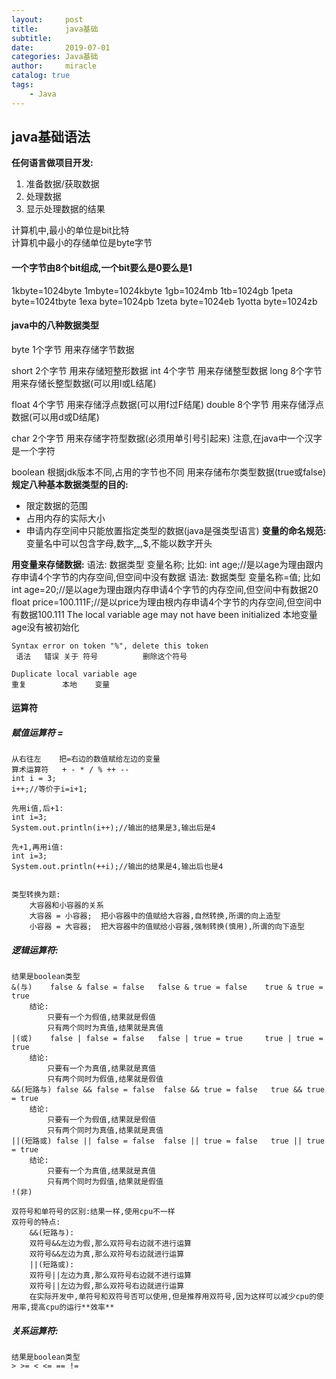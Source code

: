 ```yaml
---
layout:     post
title:      java基础
subtitle:   
date:       2019-07-01
categories: Java基础
author:     miracle
catalog: true
tags:
    - Java
---
```

## java基础语法
**任何语言做项目开发:**
 1. 准备数据/获取数据
 2. 处理数据
 3. 显示处理数据的结果

计算机中,最小的单位是bit比特<br>
计算机中最小的存储单位是byte字节<br>

#### 一个字节由8个bit组成,一个bit要么是0要么是1
1kbyte=1024byte
1mbyte=1024kbyte
1gb=1024mb
1tb=1024gb
1peta byte=1024tbyte
1exa byte=1024pb
1zeta byte=1024eb
1yotta byte=1024zb


#### java中的八种数据类型
byte	1个字节 	用来存储字节数据

short 	2个字节 	用来存储短整形数据
int   	4个字节 	用来存储整型数据
long  	8个字节 	用来存储长整型数据(可以用l或L结尾)

float  	4个字节 	用来存储浮点数据(可以用f过F结尾)
double 	8个字节 	用来存储浮点数据(可以用d或D结尾)

char  	2个字节  	用来存储字符型数据(必须用单引号引起来) 注意,在java中一个汉字是一个字符

boolean  根据jdk版本不同,占用的字节也不同
						用来存储布尔类型数据(true或false)
**规定八种基本数据类型的目的:**
* 限定数据的范围
* 占用内存的实际大小
* 申请内存空间中只能放置指定类型的数据(java是强类型语言)
**变量的命名规范:**
变量名中可以包含字母,数字,_,$,不能以数字开头

**用变量来存储数据:**
	语法:
		数据类型	变量名称;
		比如:
			int age;//是以age为理由跟内存申请4个字节的内存空间,但空间中没有数据
	语法:
		数据类型	变量名称=值;
		比如
			int age=20;//是以age为理由跟内存申请4个字节的内存空间,但空间中有数据20
			float price=100.111F;//是以price为理由根内存申请4个字节的内存空间,但空间中有数据100.111
	The local variable age may not have been initialized
	本地变量age没有被初始化

	Syntax error on token "%", delete this token
	 语法   错误 关于 符号          删除这个符号

	Duplicate local variable age
	重复        本地    变量
#### 运算符
##### 赋值运算符	=
	从右往左	把=右边的数值赋给左边的变量
	算术运算符	+ - * / % ++ --
	int i = 3;
	i++;//等价于i=i+1;

	先用i值,后+1:
	int i=3;
	System.out.println(i++);//输出的结果是3,输出后是4

	先+1,再用i值:
	int i=3;
	System.out.println(++i);//输出的结果是4,输出后也是4


	类型转换为题:
		大容器和小容器的关系
		大容器 = 小容器;	把小容器中的值赋给大容器,自然转换,所谓的向上造型
		小容器 = 大容器;	把大容器中的值赋给小容器,强制转换(慎用),所谓的向下造型


##### 逻辑运算符:
	结果是boolean类型
	&(与)	false & false = false	false & true = false	true & true = true
		结论:
			只要有一个为假值,结果就是假值
			只有两个同时为真值,结果就是真值
	|(或)	false | false = false	false | true = true	    true | true = true
		结论:
			只要有一个为真值,结果就是真值
			只有两个同时为假值,结果就是假值
	&&(短路与)	false && false = false	false && true = false	true && true = true
		结论:
			只要有一个为假值,结果就是假值
			只有两个同时为真值,结果就是真值
	||(短路或)	false || false = false	false || true = false	true || true = true
		结论:
			只要有一个为真值,结果就是真值
			只有两个同时为假值,结果就是假值
	!(非) 

	双符号和单符号的区别:结果一样,使用cpu不一样
	双符号的特点:
		&&(短路与):
		双符号&&左边为假,那么双符号右边就不进行运算
		双符号&&左边为真,那么双符号右边就进行运算
		||(短路或):
		双符号||左边为真,那么双符号右边就不进行运算
		双符号||左边为假,那么双符号右边就进行运算
		在实际开发中,单符号和双符号否可以使用,但是推荐用双符号,因为这样可以减少cpu的使用率,提高cpu的运行**效率**

##### 关系运算符:
	结果是boolean类型
	> >= < <= == !=